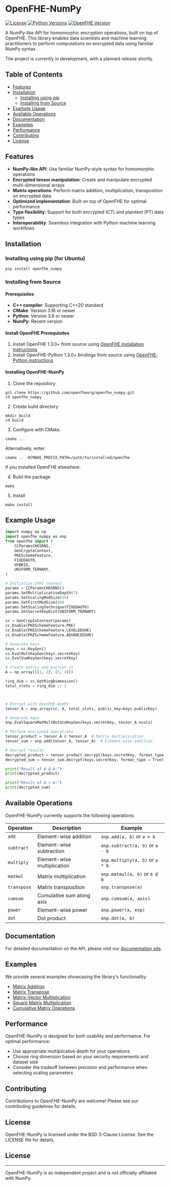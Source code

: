 # OpenFHE-NumPy

[![License](https://img.shields.io/badge/License-BSD%203--Clause-blue.svg)](https://opensource.org/licenses/BSD-3-Clause)
[![Python Versions](https://img.shields.io/badge/python-3.8%2B-blue)](https://www.python.org/)
[![OpenFHE Version](https://img.shields.io/badge/OpenFHE-1.3.0%2B-green)](https://github.com/openfheorg/openfhe-development)

A NumPy-like API for homomorphic encryption operations, built on top of OpenFHE. This library enables data scientists and machine learning practitioners to perform computations on encrypted data using familiar NumPy syntax. 

The project is currently in development, with a planned release shortly.


## Table of Contents
- [Features](#features)
- [Installation](#installation)
  - [Installing using pip](#installing-using-pip)
  - [Installing from Source](#installing-from-source)
- [Example Usage](#example-usage)
- [Available Operations](#available-operations)
- [Documentation](#documentation)
- [Examples](#examples)
- [Performance](#performance)
- [Contributing](#contributing)
- [License](#license)

## Features

- **NumPy-like API**: Use familiar NumPy-style syntax for homomorphic operations
- **Encrypted tensor manipulation**: Create and manipulate encrypted multi-dimensional arrays
- **Matrix operations**: Perform matrix addition, multiplication, transposition on encrypted data
- **Optimized implementation**: Built on top of OpenFHE for optimal performance
- **Type flexibility**: Support for both encrypted (CT) and plaintext (PT) data types
- **Interoperability**: Seamless integration with Python machine learning workflows

## Installation

### Installing using pip (for Ubuntu)

```bash
pip install openfhe_numpy
```

### Installing from Source

#### Prerequisites

- **C++ compiler**: Supporting C++20 standard
- **CMake**: Version 3.16 or newer
- **Python**: Version 3.8 or newer
- **NumPy**: Recent version

#### Install OpenFHE Prerequisites

1. Install OpenFHE 1.3.0+ from source using [OpenFHE installation instructions](https://github.com/openfheorg/openfhe-development?tab=readme-ov-file#installation)
2. Install OpenFHE-Python 1.3.0+ bindings from source using [OpenFHE-Python instructions](https://github.com/openfheorg/openfhe-python?tab=readme-ov-file#building-from-source)

#### Installing OpenFHE-NumPy

1. Clone the repository
```
git clone https://github.com/openfheorg/openfhe_numpy.git
cd openfhe_numpy
```

2. Create build directory
```
mkdir build
cd build
```

3. Configure with CMake. 
```
cmake .. 
```

Alternatively, enter 
```
cmake .. -DCMAKE_PREFIX_PATH=/path/to/installed/openfhe
```
if you installed OpenFHE elsewhere.

4. Build the package
```
make 
```

5. Install
```
make install
```

## Example Usage

```python
import numpy as np
import openfhe_numpy as onp
from openfhe import (
    CCParamsCKKSRNS,
    GenCryptoContext,
    PKESchemeFeature,
    FIXEDAUTO,
    HYBRID,
    UNIFORM_TERNARY,
)

# Initialize CKKS context
params = CCParamsCKKSRNS()
params.SetMultiplicativeDepth(7)
params.SetScalingModSize(59)
params.SetFirstModSize(60)
params.SetScalingTechnique(FIXEDAUTO)
params.SetSecretKeyDist(UNIFORM_TERNARY)

cc = GenCryptoContext(params)
cc.Enable(PKESchemeFeature.PKE)
cc.Enable(PKESchemeFeature.LEVELEDSHE)
cc.Enable(PKESchemeFeature.ADVANCEDSHE)

# Generate keys
keys = cc.KeyGen()
cc.EvalMultKeyGen(keys.secretKey)
cc.EvalSumKeyGen(keys.secretKey)

# Create matrix and encrypt it
A = np.array([[1, 2], [3, 4]])

ring_dim = cc.GetRingDimension()
total_slots = ring_dim // 2



# Encrypt with OpenFHE-NumPy
tensor_A = onp.array(cc, A, total_slots, public_key=keys.publicKey)

# Generate keys
onp.EvalSquareMatMultRotateKeyGen(keys.secretKey, tensor_A.ncols)

# Perform encrypted operations
tensor_product = tensor_A @ tensor_A  # Matrix multiplication
tensor_sum = onp.add(tensor_A, tensor_A)  # Element-wise addition

# Decrypt results
decrypted_product = tensor_product.decrypt(keys.secretKey, format_type = True)
decrypted_sum = tensor_sum.decrypt(keys.secretKey, format_type = True)

print("Result of A @ A:")
print(decrypted_product)

print("Result of A + A:")
print(decrypted_sum)
```

## Available Operations

OpenFHE-NumPy currently supports the following operations:

| Operation | Description | Example |
|-----------|-------------|---------|
| `add` | Element-wise addition | `onp.add(a, b)` or `a + b` |
| `subtract` | Element-wise subtraction | `onp.subtract(a, b)` or `a - b` |
| `multiply` | Element-wise multiplication | `onp.multiply(a, b)` or `a * b` |
| `matmul` | Matrix multiplication | `onp.matmul(a, b)` or `a @ b` |
| `transpose` | Matrix transposition | `onp.transpose(a)` |
| `cumsum` | Cumulative sum along axis | `onp.cumsum(a, axis)` |
| `power` | Element-wise power | `onp.power(a, exp)` |
| `dot` | Dot product | `onp.dot(a, b)` |

## Documentation

For detailed documentation on the API, please visit our [documentation site](https://openfheorg.github.io/openfhe_numpy).

## Examples

We provide several examples showcasing the library's functionality:

- [Matrix Addition](https://github.com/openfheorg/openfhe_numpy/blob/main/examples/demo_matrix_addition.py)
- [Matrix Transpose](https://github.com/openfheorg/openfhe_numpy/blob/main/examples/demo_matrix_transpose.py)
- [Matrix-Vector Multiplication](https://github.com/openfheorg/openfhe_numpy/blob/main/examples/demo_matvec_product.py)
- [Square Matrix Multiplication](https://github.com/openfheorg/openfhe_numpy/blob/main/examples/demo_square_matrix_product.py)
- [Cumulative Matrix Operations](https://github.com/openfheorg/openfhe_numpy/blob/main/examples/demo_matrix_accumulation.py)

## Performance

OpenFHE-NumPy is designed for both usability and performance. For optimal performance:
- Use appropriate multiplicative depth for your operations
- Choose ring dimension based on your security requirements and dataset size
- Consider the tradeoff between precision and performance when selecting scaling parameters

## Contributing

Contributions to OpenFHE-NumPy are welcome! Please see our contributing guidelines for details.

## License

OpenFHE-NumPy is licensed under the BSD 3-Clause License. See the LICENSE file for details.

## License

---

OpenFHE-NumPy is an independent project and is not officially affiliated with NumPy.
